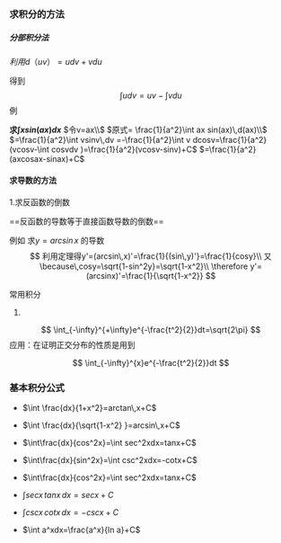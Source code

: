 ### 求积分的方法

##### 分部积分法

$利用d（uv）=udv+vdu$

得到
$$
\int udv=uv-\int vdu
$$
例

**求$\int xsin(ax)dx$**
$令v=ax\\$
$原式= \frac{1}{a^2}\int ax sin(ax)\,d(ax)\\$
$=\frac{1}{a^2}\int vsinv\,dv =-\frac{1}{a^2}\int v dcosv=\frac{1}{a^2}(vcosv-\int cosvdv )=\frac{1}{a^2}(vcosv-sinv)+C$
$=\frac{1}{a^2}(axcosax-sinax)+C$





#### 求导数的方法

1.求反函数的倒数

==反函数的导数等于直接函数导数的倒数==

例如 求$y=arcsin\,x$ 的导数
$$
利用定理得y'=(arcsin\,x)'=\frac{1}{(sin\,y)'}=\frac{1}{cosy}\\
又\because\,cosy=\sqrt{1-sin^2y}=\sqrt{1-x^2}\\
\therefore y'=(arcsinx)'=\frac{1}{\sqrt{1-x^2}}
$$








常用积分

1.
$$
\int_{-\infty}^{+\infty}e^{-\frac{t^2}{2}}dt=\sqrt{2\pi}
$$
应用：在证明正交分布的性质是用到






$$
\int_{-\infty}^{x}e^{-\frac{t^2}{2}}dt
$$





### 基本积分公式

* $\int \frac{dx}{1+x^2}=arctan\,x+C$

  

* $\int \frac{dx}{\sqrt{1-x^2} }=arcsin\,x+C$

  

* $\int\frac{dx}{cos^2x}=\int sec^2xdx=tanx+C$

  

* $\int\frac{dx}{sin^2x}=\int csc^2xdx=-cotx+C$



* $\int\frac{dx}{cos^2x}=\int sec^2xdx=tanx+C$

* $\int secx\,tanx\,dx=secx+C$

* $\int cscx\,cotx\,dx=-cscx+C$

* $\int a^xdx=\frac{a^x}{ln a}+C$

  